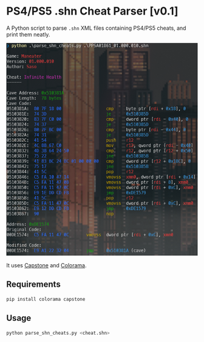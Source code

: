 # PS4/PS5 .shn Cheat Parser [v0.1]

A Python script to parse `.shn` XML files containing PS4/PS5 cheats, and print them neatly.

![Example](example.png)

It uses [Capstone](https://pypi.org/project/capstone/) and [Colorama](https://pypi.org/project/colorama/).

## Requirements

```bash
pip install colorama capstone
```

## Usage

```bash
python parse_shn_cheats.py <cheat.shn>
